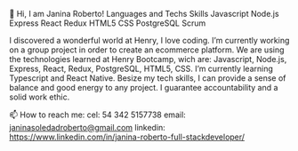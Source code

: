 

 👋 Hi, I am Janina Roberto!
Languages and Techs Skills
Javascript   Node.js  Express  React  Redux  HTML5  CSS  PostgreSQL  Scrum


I discovered a wonderful world at Henry, I love coding.
 I’m currently working on a group project in order to create an ecommerce platform. We are using the technologies learned at Henry Bootcamp, wich are: Javascript, Node.js, Express, React, Redux, PostgreSQL, HTML5, CSS.
 I’m currently learning Typescript and React Native.
 Besize my tech skills, I can provide a sense of balance and good energy to any project. I guarantee accountability and a solid work ethic.

 📫 How to reach me: 
 cel: 54 342 5157738
 email: janinasoledadroberto@gmail.com
 linkedin: https://www.linkedin.com/in/janina-roberto-full-stackdeveloper/


